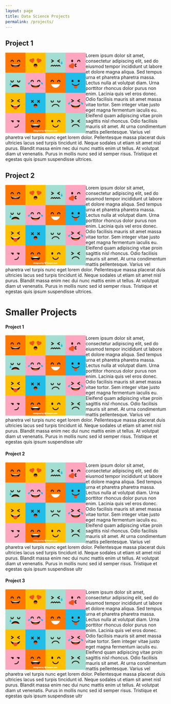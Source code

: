```yaml
---
layout: page
title: Data Science Projects
permalink: /projects/
---
```


## Project 1
<img src="img/test.jpg"
align="left" 
width = 250px 
alt="Project Preview 1" />  

Lorem ipsum dolor sit amet, consectetur adipiscing elit, sed do eiusmod tempor incididunt ut labore et dolore magna aliqua. Sed tempus urna et pharetra pharetra massa. Lectus nulla at volutpat diam. Urna porttitor rhoncus dolor purus non enim. Lacinia quis vel eros donec. Odio facilisis mauris sit amet massa vitae tortor. Sem integer vitae justo eget magna fermentum iaculis eu. Eleifend quam adipiscing vitae proin sagittis nisl rhoncus. Odio facilisis mauris sit amet. At urna condimentum mattis pellentesque. Varius vel pharetra vel turpis nunc eget lorem dolor. Pellentesque massa placerat duis ultricies lacus sed turpis tincidunt id. Neque sodales ut etiam sit amet nisl purus. Blandit massa enim nec dui nunc mattis enim ut tellus. At volutpat diam ut venenatis. Purus in mollis nunc sed id semper risus. Tristique et egestas quis ipsum suspendisse ultrices.


## Project 2
<img src="img/test.jpg"
align="left" 
width = 250px 
alt="Project Preview 1" />  

Lorem ipsum dolor sit amet, consectetur adipiscing elit, sed do eiusmod tempor incididunt ut labore et dolore magna aliqua. Sed tempus urna et pharetra pharetra massa. Lectus nulla at volutpat diam. Urna porttitor rhoncus dolor purus non enim. Lacinia quis vel eros donec. Odio facilisis mauris sit amet massa vitae tortor. Sem integer vitae justo eget magna fermentum iaculis eu. Eleifend quam adipiscing vitae proin sagittis nisl rhoncus. Odio facilisis mauris sit amet. At urna condimentum mattis pellentesque. Varius vel pharetra vel turpis nunc eget lorem dolor. Pellentesque massa placerat duis ultricies lacus sed turpis tincidunt id. Neque sodales ut etiam sit amet nisl purus. Blandit massa enim nec dui nunc mattis enim ut tellus. At volutpat diam ut venenatis. Purus in mollis nunc sed id semper risus. Tristique et egestas quis ipsum suspendisse ultrices.

# Smaller Projects


#### Project 1
<img src="img/test.jpg"
align="left" 
width = 250px 
alt="Project Preview 1" />  

Lorem ipsum dolor sit amet, consectetur adipiscing elit, sed do eiusmod tempor incididunt ut labore et dolore magna aliqua. Sed tempus urna et pharetra pharetra massa. Lectus nulla at volutpat diam. Urna porttitor rhoncus dolor purus non enim. Lacinia quis vel eros donec. Odio facilisis mauris sit amet massa vitae tortor. Sem integer vitae justo eget magna fermentum iaculis eu. Eleifend quam adipiscing vitae proin sagittis nisl rhoncus. Odio facilisis mauris sit amet. At urna condimentum mattis pellentesque. Varius vel pharetra vel turpis nunc eget lorem dolor. Pellentesque massa placerat duis ultricies lacus sed turpis tincidunt id. Neque sodales ut etiam sit amet nisl purus. Blandit massa enim nec dui nunc mattis enim ut tellus. At volutpat diam ut venenatis. Purus in mollis nunc sed id semper risus. Tristique et egestas quis ipsum suspendisse ultr

#### Project 2
<img src="img/test.jpg"
align="left" 
width = 250px 
alt="Project Preview 1" />  

Lorem ipsum dolor sit amet, consectetur adipiscing elit, sed do eiusmod tempor incididunt ut labore et dolore magna aliqua. Sed tempus urna et pharetra pharetra massa. Lectus nulla at volutpat diam. Urna porttitor rhoncus dolor purus non enim. Lacinia quis vel eros donec. Odio facilisis mauris sit amet massa vitae tortor. Sem integer vitae justo eget magna fermentum iaculis eu. Eleifend quam adipiscing vitae proin sagittis nisl rhoncus. Odio facilisis mauris sit amet. At urna condimentum mattis pellentesque. Varius vel pharetra vel turpis nunc eget lorem dolor. Pellentesque massa placerat duis ultricies lacus sed turpis tincidunt id. Neque sodales ut etiam sit amet nisl purus. Blandit massa enim nec dui nunc mattis enim ut tellus. At volutpat diam ut venenatis. Purus in mollis nunc sed id semper risus. Tristique et egestas quis ipsum suspendisse ultr

#### Project 3
<img src="img/test.jpg"
align="left" 
width = 250px 
alt="Project Preview 1" />  

Lorem ipsum dolor sit amet, consectetur adipiscing elit, sed do eiusmod tempor incididunt ut labore et dolore magna aliqua. Sed tempus urna et pharetra pharetra massa. Lectus nulla at volutpat diam. Urna porttitor rhoncus dolor purus non enim. Lacinia quis vel eros donec. Odio facilisis mauris sit amet massa vitae tortor. Sem integer vitae justo eget magna fermentum iaculis eu. Eleifend quam adipiscing vitae proin sagittis nisl rhoncus. Odio facilisis mauris sit amet. At urna condimentum mattis pellentesque. Varius vel pharetra vel turpis nunc eget lorem dolor. Pellentesque massa placerat duis ultricies lacus sed turpis tincidunt id. Neque sodales ut etiam sit amet nisl purus. Blandit massa enim nec dui nunc mattis enim ut tellus. At volutpat diam ut venenatis. Purus in mollis nunc sed id semper risus. Tristique et egestas quis ipsum suspendisse ultr
